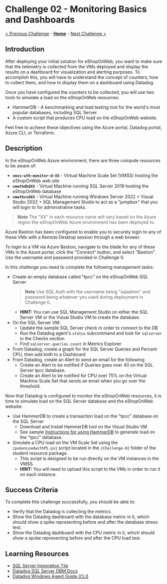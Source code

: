 # Challenge 02 - Monitoring Basics and Dashboards

[< Previous Challenge](./Challenge-01.md) - **[Home](../README.md)** - [Next Challenge >](./Challenge-03.md)

## Introduction

After deploying your initial solution for eShopOnWeb, you want to make sure that the telemetry is collected from the VMs deployed and display the results on a dashboard for visualization and alerting purposes. To accomplish this, you will have to understand the concept of counters, how to collect them, and how to display them on a dashboard using Datadog.

Once you have configured the counters to be collected, you will use two tools to simulate a load on the eShopOnWeb resources:
- HammerDB - A benchmarking and load testing tool for the world's most popular databases, including SQL Server.
- A custom script that produces CPU load on the eShopOnWeb website.

Feel free to achieve these objectives using the Azure portal, Datadog portal, Azure CLI, or Terraform.

## Description

In the eShopOnWeb Azure environment, there are three compute resources to be aware of:
- **`vmss-wth-monitor-d-XX`** - Virtual Machine Scale Set (VMSS) hosting the eShopOnWeb web site
- **`vmwthdbdXX`** - Virtual Machine running SQL Server 2019 hosting the eShopOnWeb database
- **`vmwthvsdXX`** - Virtual Machine running Windows Server 2022 + Visual Studio 2022 + SQL Management Studio to act as a "jumpbox" that you will login to for administrative tasks.

>**Note** The "XX" in each resource name will vary based on the Azure region the eShopOnWeb Azure environment has been deployed to.

Azure Bastion has been configured to enable you to securely login to any of these VMs with a Remote Desktop session through a web brower.

To login to a VM via Azure Bastion, navigate to the blade for any of these VMs in the Azure portal, click the "Connect" button, and select "Bastion". Use the username and password provided in Challenge 0.

In this challenge you need to complete the following management tasks:
- Create an empty database called “tpcc” on the eShopOnWeb SQL Server
    >**Note** Use SQL Auth with the username being "sqladmin" and password being whatever you used during deployment in Challenge 0.
    - **HINT:** You can use SQL Management Studio on either the SQL Server VM or the Visual Studio VM to create the database.
- On the SQL Server VM:
    - Update the sample SQL Server check in order to connect to the DB
    - Run the Datadog agent's `status` subcommand and look for `sqlserver` in the Checks section
    - Find `sqlserver.queries.count` in Metrics Explorer
- From Datadog, create a graph for the SQL Server Queries and Percent CPU, then add both to a Dashboard
- From Datadog, create an Alert to send an email for the following:
    - Create an Alert to be notified if Queries goes over 40 on the SQL Server tpcc database.
    - Create an Alert to be notified for CPU over 75% on the Virtual Machine Scale Set that sends an email when you go over the threshold.

Now that Datadog is configured to monitor the eShopOnWeb resources, it is time to simulate load on the SQL Server database and the eShopOnWeb website:
- Use HammerDB to create a transaction load on the "tpcc" database on the SQL Server
    - Download and Install HammerDB tool on the Visual Studio VM
    - See sample [Instructions for using HammerDB](./Resources/Challenge-02/UsingHammerDB.md) to generate load on the "tpcc" database.
- Simulate a CPU load on the VM Scale Set using the `cpuGenLoadwithPS.ps1` script located in the `/Challenge-02` folder of the student resource package.
    - This script is designed to be run directly on the VM instances in the VMSS.
    - **HINT:** You will need to upload this script to the VMs in order to run it on each instance.

## Success Criteria

To complete this challenge successfully, you should be able to:
- Verify that the Datadog is collecting the metrics.
- Show the Datadog dashboard with the database metric in it, which should show a spike representing before and after the database stress test.
- Show the Datadog dashboard with the CPU metric in it, which should show a spoke representing before and after the CPU load test.

## Learning Resources

- [SQL Server Integration Tile](https://us3.datadoghq.com/integrations/sql-server)
- [Datadog SQL Server DBM Docs](https://docs.datadoghq.com/database_monitoring/setup_sql_server/selfhosted/?tab=sqlserver2014)
- [Datadog Windows Agent Guide (CLI)](https://docs.datadoghq.com/agent/basic_agent_usage/windows/?tab=commandline)
